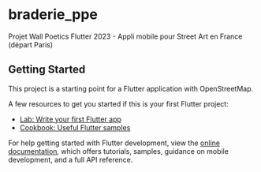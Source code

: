 # braderie_ppe

Projet Wall Poetics Flutter 2023 - Appli mobile pour Street Art en France (départ Paris)

## Getting Started

This project is a starting point for a Flutter application with OpenStreetMap.

A few resources to get you started if this is your first Flutter project:

- [Lab: Write your first Flutter app](https://docs.flutter.dev/get-started/codelab)
- [Cookbook: Useful Flutter samples](https://docs.flutter.dev/cookbook)

For help getting started with Flutter development, view the
[online documentation](https://docs.flutter.dev/), which offers tutorials,
samples, guidance on mobile development, and a full API reference.
